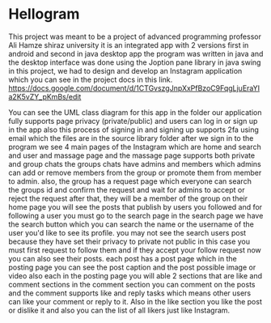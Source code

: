 # Hellogram
This project was meant to be a project of advanced programming professor Ali Hamze shiraz university it is an integrated app with 2 versions first in android and second in java desktop app 
the program was written in java and the desktop interface was done using the Joption pane library in java swing 
in this project, we had to design and develop an Instagram application which you can see in the project docs in this link.
https://docs.google.com/document/d/1CTGvszgJnpXxPfBzoC9FqgLjuEraYIa2K5vZY_pKmBs/edit

You can see the UML class diagram for this app in the folder our application fully supports page privacy (private/public) and users can log in or sign up in the app also this process of signing in and signing up supports 2fa using email which the files are in the source library folder after we sign in to the program we see 4 main pages of the Instagram which are home and search and user and massage page and the massage page supports both private and group chats the groups chats have admins and members which admins can add or remove members from the group or promote them from member to admin. also, the group has a request page which everyone can search the groups id and confirm the request and wait for admins to accept or reject the request after that, they will be a member of the group on their home page you will see the posts that publish by users you followed and for following a user you must go to the search page in the search page we have the search button which you can search the name or the username of the user you'd like to see its profile.
you may not see the search users post because they have set their privacy to private not public in this case you must first request to follow them and if they accept your follow request now you can also see their posts.
each post has a post page which in the posting page you can see the post caption and the post possible image or video also each in the posting page you will able 2 sections that are like and comment sections in the comment section you can comment on the posts and the comment supports like and reply tasks which means other users can like your comment or reply to it.
Also in the like section you like the post or dislike it and also you can the list of all likers just like Instagram.
